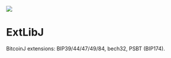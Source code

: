 [![](https://jitpack.io/v/io.samourai.code.wallet/ExtLibJ.svg)](https://jitpack.io/#io.samourai.code.wallet/ExtLibJ)

# ExtLibJ
BitcoinJ extensions: BIP39/44/47/49/84, bech32, PSBT (BIP174).

